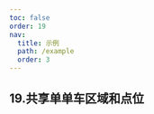 ```yaml
---
toc: false
order: 19
nav:
  title: 示例
  path: /example
  order: 3
---
```


## 19.共享单单车区域和点位

<code src= './shareBike/index.tsx' compact="true" defaultShowCode></code>
